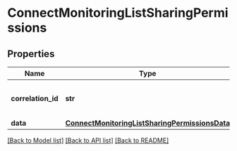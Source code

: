 # ConnectMonitoringListSharingPermissions

## Properties
Name | Type | Description | Notes
------------ | ------------- | ------------- | -------------
**correlation_id** | **str** | A unique ID assigned to this request. | [optional] 
**data** | [**ConnectMonitoringListSharingPermissionsData**](ConnectMonitoringListSharingPermissionsData.md) |  | [optional] 

[[Back to Model list]](../README.md#documentation-for-models) [[Back to API list]](../README.md#documentation-for-api-endpoints) [[Back to README]](../README.md)


